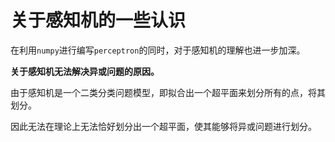 # 关于感知机的一些认识

在利用`numpy`进行编写`perceptron`的同时，对于感知机的理解也进一步加深。

**关于感知机无法解决异或问题的原因。**

由于感知机是一个二类分类问题模型，即拟合出一个超平面来划分所有的点，将其划分。

因此无法在理论上无法恰好划分出一个超平面，使其能够将异或问题进行划分。
